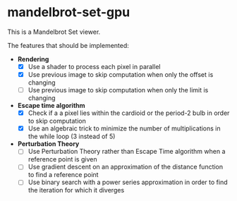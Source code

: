 # mandelbrot-set-gpu
This is a Mandelbrot Set viewer. 

The features that should be implemented:
* **Rendering**
  * [x] Use a shader to process each pixel in parallel
  * [x] Use previous image to skip computation when only the offset is changing
  * [ ] Use previous image to skip computation when only the limit is changing
* **Escape time algorithm**
  * [x] Check if a a pixel lies within the cardioid or the period-2 bulb in order to skip computation
  * [x] Use an algebraic trick to minimize the number of multiplications  in the while loop (3 instead of 5)
* **Perturbation Theory**
  * [ ] Use Perturbation Theory rather than Escape Time algorithm when a reference point is given
  * [ ] Use gradient descent on an approximation of the distance function to find a reference point
  * [ ] Use binary search with a power series approximation in order to find the iteration for which it diverges
